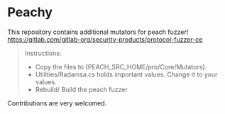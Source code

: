# Peachy
This repository contains additional mutators for peach fuzzer! https://gitlab.com/gitlab-org/security-products/protocol-fuzzer-ce

>Instructions:
>- Copy the files to {PEACH_SRC_HOME/pro/Core/Mutators}.
>- Utilities/Radamsa.cs holds important values. Change it to your values.
>- Rebuild/ Build the peach fuzzer


Contributions are very welcomed.
